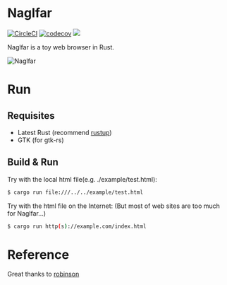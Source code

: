 # Naglfar

[![CircleCI](https://img.shields.io/circleci/project/github/maekawatoshiki/naglfar/master.svg?style=flat-square)](https://circleci.com/gh/maekawatoshiki/naglfar)
[![codecov](https://img.shields.io/codecov/c/github/maekawatoshiki/naglfar/master.svg?style=flat-square)](https://codecov.io/gh/maekawatoshiki/naglfar)
[![](http://img.shields.io/badge/license-MIT-blue.svg?style=flat-square)](./LICENSE)

Naglfar is a toy web browser in Rust.

![Naglfar](https://raw.githubusercontent.com/maekawatoshiki/naglfar/master/screenshot.gif)

# Run

## Requisites

- Latest Rust (recommend [rustup](https://www.rustup.rs/))
- GTK (for gtk-rs)

## Build & Run

Try with the local html file(e.g. ./example/test.html):

```sh
$ cargo run file:///../../example/test.html
```

Try with the html file on the Internet:
(But most of web sites are too much for Naglfar...)

```sh
$ cargo run http(s)://example.com/index.html
```

# Reference

Great thanks to [robinson](https://github.com/mbrubeck/robinson)
